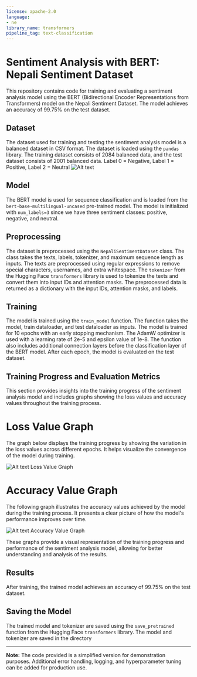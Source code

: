 ```yaml
---
license: apache-2.0
language:
- ne
library_name: transformers
pipeline_tag: text-classification
---
```


# Sentiment Analysis with BERT: Nepali Sentiment Dataset

This repository contains code for training and evaluating a sentiment analysis model using the BERT (Bidirectional Encoder Representations from Transformers) model on the Nepali Sentiment Dataset. The model achieves an accuracy of 99.75% on the test dataset.

## Dataset

The dataset used for training and testing the sentiment analysis model is a balanced dataset in CSV format. The dataset is loaded using the `pandas` library. The training dataset consists of 2084 balanced data, and the test dataset consists of 2001 balanced data. Label 0 = Negative, Label 1 = Positive, Label 2 = Neutral 
![Alt text](/Users/deepakrana/Desktop/NepaliSentimentAnalysis/dataset.png)

## Model

The BERT model is used for sequence classification and is loaded from the `bert-base-multilingual-uncased` pre-trained model. The model is initialized with `num_labels=3` since we have three sentiment classes: positive, negative, and neutral.

## Preprocessing

The dataset is preprocessed using the `NepaliSentimentDataset` class. The class takes the texts, labels, tokenizer, and maximum sequence length as inputs. The texts are preprocessed using regular expressions to remove special characters, usernames, and extra whitespace. The `tokenizer` from the Hugging Face `transformers` library is used to tokenize the texts and convert them into input IDs and attention masks. The preprocessed data is returned as a dictionary with the input IDs, attention masks, and labels.

## Training

The model is trained using the `train_model` function. The function takes the model, train dataloader, and test dataloader as inputs. The model is trained for 10 epochs with an early stopping mechanism. The AdamW optimizer is used with a learning rate of 2e-5 and epsilon value of 1e-8. The function also includes additional connection layers before the classification layer of the BERT model. After each epoch, the model is evaluated on the test dataset.

## Training Progress and Evaluation Metrics
This section provides insights into the training progress of the sentiment analysis model and includes graphs showing the loss values and accuracy values throughout the training process.

# Loss Value Graph
The graph below displays the training progress by showing the variation in the loss values across different epochs. It helps visualize the convergence of the model during training.

![Alt text](/Users/deepakrana/Desktop/NepaliSentimentAnalysis/loss_value.png)
Loss Value Graph

# Accuracy Value Graph
The following graph illustrates the accuracy values achieved by the model during the training process. It presents a clear picture of how the model's performance improves over time.

![Alt text](/Users/deepakrana/Desktop/NepaliSentimentAnalysis/training_accuracy.png)
Accuracy Value Graph

These graphs provide a visual representation of the training progress and performance of the sentiment analysis model, allowing for better understanding and analysis of the results.

## Results

After training, the trained model achieves an accuracy of 99.75% on the test dataset.

## Saving the Model
The trained model and tokenizer are saved using the `save_pretrained` function from the Hugging Face `transformers` library. The model and tokenizer are saved in the directory 

---

**Note:** The code provided is a simplified version for demonstration purposes. Additional error handling, logging, and hyperparameter tuning can be added for production use.

